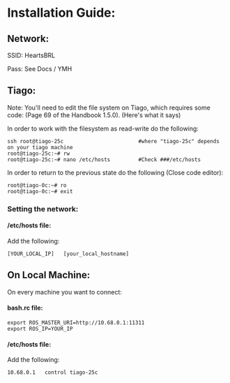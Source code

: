 # Installation Guide:

## Network:

SSID: HeartsBRL

Pass: See Docs / YMH

## Tiago:

Note: You'll need to edit the file system on Tiago, which requires some code: (Page 69 of the Handbook 1.5.0).
(Here's what it says)

In order to work with the filesystem as read-write do the following:
```
ssh root@tiago-25c                        #where "tiago-25c" depends on your tiago machine
root@tiago-25c:~# rw
root@tiago-25c:~# nano /etc/hosts         #Check ###/etc/hosts
```

In order to return to the previous state do the following (Close code editor):
```
root@tiago-0c:~# ro
root@tiago-0c:~# exit
```

### Setting the network:


#### /etc/hosts file:
Add the following:

```
[YOUR_LOCAL_IP]   [your_local_hostname]
```

## On Local Machine:

On every machine you want to connect:

#### bash.rc file:
```
export ROS_MASTER_URI=http://10.68.0.1:11311
export ROS_IP=YOUR_IP
```

#### /etc/hosts file:

Add the following:
```
10.68.0.1   control tiago-25c
```

